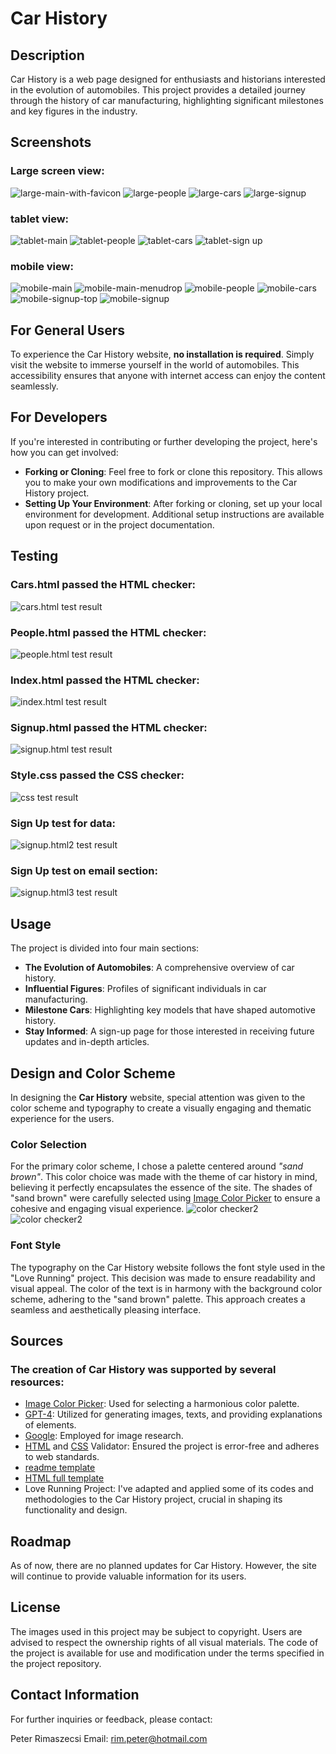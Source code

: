 # Car History
## Description
Car History is a web page designed for enthusiasts and historians interested in the evolution of automobiles. This project provides a detailed journey through the history of car manufacturing, highlighting significant milestones and key figures in the industry.

## Screenshots
### Large screen view:
![large-main-with-favicon](readme-images/large-main-with-favicon.png)
![large-people](readme-images/large-people.png)
![large-cars](readme-images/large-cars.png)
![large-signup](readme-images/large-signup.png)
### tablet view:
![tablet-main](readme-images/tablet-main.png)
![tablet-people](readme-images/tablet-people.png)
![tablet-cars](readme-images/tablet-cars.png)
![tablet-sign up](readme-images/tablet-sign_up.png)
### mobile view:
![mobile-main](readme-images/mobile-main.png) ![mobile-main-menudrop](readme-images/mobile-main-menudrop.png)
![mobile-people](readme-images/mobile-people.png) ![mobile-cars](readme-images/mobile-cars.png)
![mobile-signup-top](readme-images/mobile-signup-top.png) ![mobile-signup](readme-images/mobile-signup.png)


## For General Users
To experience the Car History website, **no installation is required**. Simply visit the website to immerse yourself in the world of automobiles. This accessibility ensures that anyone with internet access can enjoy the content seamlessly.

## For Developers
If you're interested in contributing or further developing the project, here's how you can get involved:

- **Forking or Cloning**: Feel free to fork or clone this repository. This allows you to make your own modifications and improvements to the Car History project.
- **Setting Up Your Environment**: After forking or cloning, set up your local environment for development. Additional setup instructions are available upon request or in the project documentation.

## Testing
### Cars.html passed the HTML checker:
![cars.html test result](readme-images/cars_html.png)
### People.html passed the HTML checker:
![people.html test result](readme-images/people_html.png)
### Index.html passed the HTML checker:
![index.html test result](readme-images/index_html.png)
### Signup.html passed the HTML checker:
![signup.html test result](readme-images/signup_html_test.png)
### Style.css passed the CSS checker:
![css test result](readme-images/css_test.png)
### Sign Up test for data:
![signup.html2 test result](readme-images/sign_up_test2.png)
### Sign Up test on email section:
![signup.html3 test result](readme-images/sign_up_test.png)


## Usage
The project is divided into four main sections:

- **The Evolution of Automobiles**: A comprehensive overview of car history.
- **Influential Figures**: Profiles of significant individuals in car manufacturing.
- **Milestone Cars**: Highlighting key models that have shaped automotive history.
- **Stay Informed**: A sign-up page for those interested in receiving future updates and in-depth articles.

## Design and Color Scheme

In designing the **Car History** website, special attention was given to the color scheme and typography to create a visually engaging and thematic experience for the users.

### Color Selection
For the primary color scheme, I chose a palette centered around _"sand brown"_. This color choice was made with the theme of car history in mind, believing it perfectly encapsulates the essence of the site. The shades of "sand brown" were carefully selected using [Image Color Picker](https://imagecolorpicker.com/) to ensure a cohesive and engaging visual experience.
![color checker2](readme-images/color_checker2.png)
![color checker2](readme-images/color_checker1.png)

### Font Style
The typography on the Car History website follows the font style used in the "Love Running" project. This decision was made to ensure readability and visual appeal. The color of the text is in harmony with the background color scheme, adhering to the "sand brown" palette. This approach creates a seamless and aesthetically pleasing interface.

## Sources

### The creation of Car History was supported by several resources:

- [Image Color Picker](https://imagecolorpicker.com/): Used for selecting a harmonious color palette. 
- [GPT-4](https://chat.openai.com/?model=gpt-4): Utilized for generating images, texts, and providing explanations of elements.
- [Google](www.google.com): Employed for image research.
- [HTML](https://validator.w3.org/) and [CSS](https://jigsaw.w3.org/css-validator/) Validator: Ensured the project is error-free and adheres to web standards.
- [readme template](https://github.com/Code-Institute-Solutions/readme-template)
- [HTML full template](https://github.com/Code-Institute-Org/ci-full-template)
- Love Running Project: I've adapted and applied some of its codes and methodologies to the Car History project, crucial in shaping its functionality and design.

## Roadmap
As of now, there are no planned updates for Car History. However, the site will continue to provide valuable information for its users.

## License
The images used in this project may be subject to copyright. Users are advised to respect the ownership rights of all visual materials. The code of the project is available for use and modification under the terms specified in the project repository.

## Contact Information
For further inquiries or feedback, please contact:

Peter Rimaszecsi
Email: rim.peter@hotmail.com



